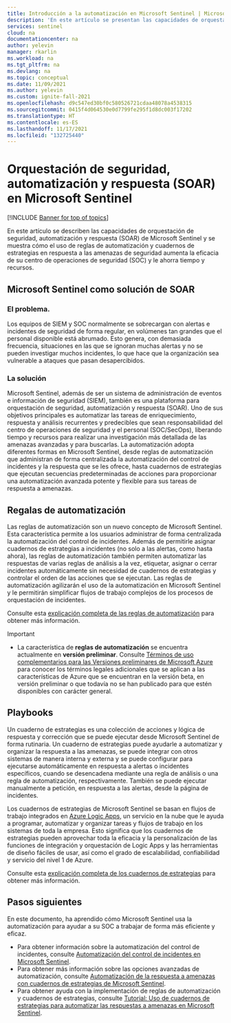 ```yaml
---
title: Introducción a la automatización en Microsoft Sentinel | Microsoft Docs
description: 'En este artículo se presentan las capacidades de orquestación de seguridad, automatización y respuesta (SOAR) de Microsoft Sentinel y se describen sus componentes de SOAR: reglas de automatización y cuadernos de estrategias.'
services: sentinel
cloud: na
documentationcenter: na
author: yelevin
manager: rkarlin
ms.workload: na
ms.tgt_pltfrm: na
ms.devlang: na
ms.topic: conceptual
ms.date: 11/09/2021
ms.author: yelevin
ms.custom: ignite-fall-2021
ms.openlocfilehash: d9c547ed30bf0c580526721cdaa48078a4538315
ms.sourcegitcommit: 0415f4d064530e0d7799fe295f1d8dc003f17202
ms.translationtype: HT
ms.contentlocale: es-ES
ms.lasthandoff: 11/17/2021
ms.locfileid: "132725440"
---
```

# <a name="security-orchestration-automation-and-response-soar-in-microsoft-sentinel"></a>Orquestación de seguridad, automatización y respuesta (SOAR) en Microsoft Sentinel

[!INCLUDE [Banner for top of topics](./includes/banner.md)]

En este artículo se describen las capacidades de orquestación de seguridad, automatización y respuesta (SOAR) de Microsoft Sentinel y se muestra cómo el uso de reglas de automatización y cuadernos de estrategias en respuesta a las amenazas de seguridad aumenta la eficacia de su centro de operaciones de seguridad (SOC) y le ahorra tiempo y recursos.

## <a name="microsoft-sentinel-as-a-soar-solution"></a>Microsoft Sentinel como solución de SOAR

### <a name="the-problem"></a>El problema.

Los equipos de SIEM y SOC normalmente se sobrecargan con alertas e incidentes de seguridad de forma regular, en volúmenes tan grandes que el personal disponible está abrumado. Esto genera, con demasiada frecuencia, situaciones en las que se ignoran muchas alertas y no se pueden investigar muchos incidentes, lo que hace que la organización sea vulnerable a ataques que pasan desapercibidos.

### <a name="the-solution"></a>La solución

Microsoft Sentinel, además de ser un sistema de administración de eventos e información de seguridad (SIEM), también es una plataforma para orquestación de seguridad, automatización y respuesta (SOAR). Uno de sus objetivos principales es automatizar las tareas de enriquecimiento, respuesta y análisis recurrentes y predecibles que sean responsabilidad del centro de operaciones de seguridad y el personal (SOC/SecOps), liberando tiempo y recursos para realizar una investigación más detallada de las amenazas avanzadas y para buscarlas. La automatización adopta diferentes formas en Microsoft Sentinel, desde reglas de automatización que administran de forma centralizada la automatización del control de incidentes y la respuesta que se les ofrece, hasta cuadernos de estrategias que ejecutan secuencias predeterminadas de acciones para proporcionar una automatización avanzada potente y flexible para sus tareas de respuesta a amenazas.

## <a name="automation-rules"></a>Regalas de automatización

Las reglas de automatización son un nuevo concepto de Microsoft Sentinel. Esta característica permite a los usuarios administrar de forma centralizada la automatización del control de incidentes. Además de permitirle asignar cuadernos de estrategias a incidentes (no solo a las alertas, como hasta ahora), las reglas de automatización también permiten automatizar las respuestas de varias reglas de análisis a la vez, etiquetar, asignar o cerrar incidentes automáticamente sin necesidad de cuadernos de estrategias y controlar el orden de las acciones que se ejecutan. Las reglas de automatización agilizarán el uso de la automatización en Microsoft Sentinel y le permitirán simplificar flujos de trabajo complejos de los procesos de orquestación de incidentes.

Consulte esta [explicación completa de las reglas de automatización](automate-incident-handling-with-automation-rules.md) para obtener más información.

> [!IMPORTANT]
>
> - La característica de **reglas de automatización** se encuentra actualmente en **versión preliminar**. Consulte [Términos de uso complementarios para las Versiones preliminares de Microsoft Azure](https://azure.microsoft.com/support/legal/preview-supplemental-terms/) para conocer los términos legales adicionales que se aplican a las características de Azure que se encuentran en la versión beta, en versión preliminar o que todavía no se han publicado para que estén disponibles con carácter general.

## <a name="playbooks"></a>Playbooks

Un cuaderno de estrategias es una colección de acciones y lógica de respuesta y corrección que se puede ejecutar desde Microsoft Sentinel de forma rutinaria. Un cuaderno de estrategias puede ayudarle a automatizar y organizar la respuesta a las amenazas, se puede integrar con otros sistemas de manera interna y externa y se puede configurar para ejecutarse automáticamente en respuesta a alertas o incidentes específicos, cuando se desencadena mediante una regla de análisis o una regla de automatización, respectivamente. También se puede ejecutar manualmente a petición, en respuesta a las alertas, desde la página de incidentes.

Los cuadernos de estrategias de Microsoft Sentinel se basan en flujos de trabajo integrados en [Azure Logic Apps](../logic-apps/logic-apps-overview.md), un servicio en la nube que le ayuda a programar, automatizar y organizar tareas y flujos de trabajo en los sistemas de toda la empresa. Esto significa que los cuadernos de estrategias pueden aprovechar toda la eficacia y la personalización de las funciones de integración y orquestación de Logic Apps y las herramientas de diseño fáciles de usar, así como el grado de escalabilidad, confiabilidad y servicio del nivel 1 de Azure.

Consulte esta [explicación completa de los cuadernos de estrategias](automate-responses-with-playbooks.md) para obtener más información.

## <a name="next-steps"></a>Pasos siguientes

En este documento, ha aprendido cómo Microsoft Sentinel usa la automatización para ayudar a su SOC a trabajar de forma más eficiente y eficaz.

- Para obtener información sobre la automatización del control de incidentes, consulte [Automatización del control de incidentes en Microsoft Sentinel](automate-incident-handling-with-automation-rules.md).
- Para obtener más información sobre las opciones avanzadas de automatización, consulte [Automatización de la respuesta a amenazas con cuadernos de estrategias de Microsoft Sentinel](automate-responses-with-playbooks.md).
- Para obtener ayuda con la implementación de reglas de automatización y cuadernos de estrategias, consulte [Tutorial: Uso de cuadernos de estrategias para automatizar las respuestas a amenazas en Microsoft Sentinel](tutorial-respond-threats-playbook.md).

